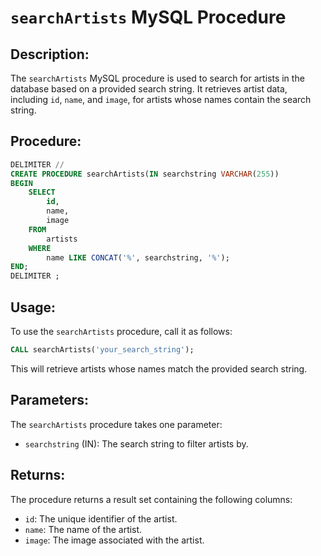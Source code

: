 # `searchArtists` MySQL Procedure

## Description:
The `searchArtists` MySQL procedure is used to search for artists in the database based on a provided search string. It retrieves artist data, including `id`, `name`, and `image`, for artists whose names contain the search string.

## Procedure:
```sql
DELIMITER //
CREATE PROCEDURE searchArtists(IN searchstring VARCHAR(255))
BEGIN
    SELECT
        id,
        name,
        image
    FROM
        artists
    WHERE
        name LIKE CONCAT('%', searchstring, '%');
END;
DELIMITER ;
```

## Usage:
To use the `searchArtists` procedure, call it as follows:
```sql
CALL searchArtists('your_search_string');
```
This will retrieve artists whose names match the provided search string.

## Parameters:
The `searchArtists` procedure takes one parameter:

- `searchstring` (IN): The search string to filter artists by.

## Returns:
The procedure returns a result set containing the following columns:

- `id`: The unique identifier of the artist.
- `name`: The name of the artist.
- `image`: The image associated with the artist.